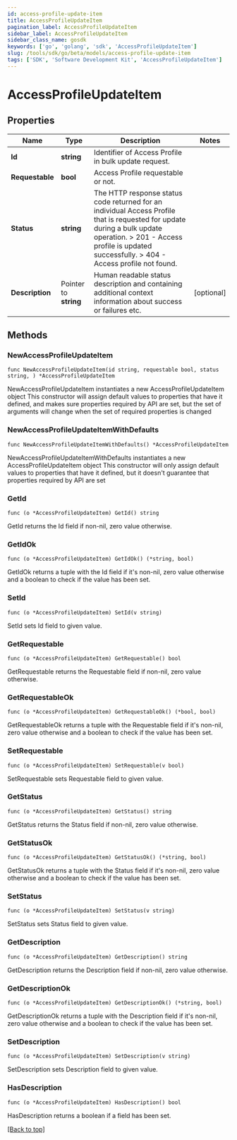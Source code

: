 ```yaml
---
id: access-profile-update-item
title: AccessProfileUpdateItem
pagination_label: AccessProfileUpdateItem
sidebar_label: AccessProfileUpdateItem
sidebar_class_name: gosdk
keywords: ['go', 'golang', 'sdk', 'AccessProfileUpdateItem'] 
slug: /tools/sdk/go/beta/models/access-profile-update-item
tags: ['SDK', 'Software Development Kit', 'AccessProfileUpdateItem']
---
```


# AccessProfileUpdateItem

## Properties

Name | Type | Description | Notes
------------ | ------------- | ------------- | -------------
**Id** | **string** | Identifier of Access Profile in bulk update request. | 
**Requestable** | **bool** | Access Profile requestable or not. | 
**Status** | **string** |  The HTTP response status code returned for an individual Access Profile that is requested for update during a bulk update operation.  &gt; 201   - Access profile is updated successfully.  &gt; 404   - Access profile not found.  | 
**Description** | Pointer to **string** | Human readable status description and containing additional context information about success or failures etc.  | [optional] 

## Methods

### NewAccessProfileUpdateItem

`func NewAccessProfileUpdateItem(id string, requestable bool, status string, ) *AccessProfileUpdateItem`

NewAccessProfileUpdateItem instantiates a new AccessProfileUpdateItem object
This constructor will assign default values to properties that have it defined,
and makes sure properties required by API are set, but the set of arguments
will change when the set of required properties is changed

### NewAccessProfileUpdateItemWithDefaults

`func NewAccessProfileUpdateItemWithDefaults() *AccessProfileUpdateItem`

NewAccessProfileUpdateItemWithDefaults instantiates a new AccessProfileUpdateItem object
This constructor will only assign default values to properties that have it defined,
but it doesn't guarantee that properties required by API are set

### GetId

`func (o *AccessProfileUpdateItem) GetId() string`

GetId returns the Id field if non-nil, zero value otherwise.

### GetIdOk

`func (o *AccessProfileUpdateItem) GetIdOk() (*string, bool)`

GetIdOk returns a tuple with the Id field if it's non-nil, zero value otherwise
and a boolean to check if the value has been set.

### SetId

`func (o *AccessProfileUpdateItem) SetId(v string)`

SetId sets Id field to given value.


### GetRequestable

`func (o *AccessProfileUpdateItem) GetRequestable() bool`

GetRequestable returns the Requestable field if non-nil, zero value otherwise.

### GetRequestableOk

`func (o *AccessProfileUpdateItem) GetRequestableOk() (*bool, bool)`

GetRequestableOk returns a tuple with the Requestable field if it's non-nil, zero value otherwise
and a boolean to check if the value has been set.

### SetRequestable

`func (o *AccessProfileUpdateItem) SetRequestable(v bool)`

SetRequestable sets Requestable field to given value.


### GetStatus

`func (o *AccessProfileUpdateItem) GetStatus() string`

GetStatus returns the Status field if non-nil, zero value otherwise.

### GetStatusOk

`func (o *AccessProfileUpdateItem) GetStatusOk() (*string, bool)`

GetStatusOk returns a tuple with the Status field if it's non-nil, zero value otherwise
and a boolean to check if the value has been set.

### SetStatus

`func (o *AccessProfileUpdateItem) SetStatus(v string)`

SetStatus sets Status field to given value.


### GetDescription

`func (o *AccessProfileUpdateItem) GetDescription() string`

GetDescription returns the Description field if non-nil, zero value otherwise.

### GetDescriptionOk

`func (o *AccessProfileUpdateItem) GetDescriptionOk() (*string, bool)`

GetDescriptionOk returns a tuple with the Description field if it's non-nil, zero value otherwise
and a boolean to check if the value has been set.

### SetDescription

`func (o *AccessProfileUpdateItem) SetDescription(v string)`

SetDescription sets Description field to given value.

### HasDescription

`func (o *AccessProfileUpdateItem) HasDescription() bool`

HasDescription returns a boolean if a field has been set.


[[Back to top]](#) 


